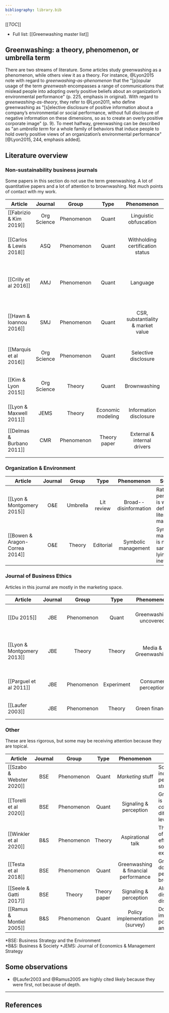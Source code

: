 ```yaml
---
bibliography: library.bib
---
```


[[_TOC_]]

* Full list: [[Greenwashing master list]]

## Greenwashing: a theory, phenomenon, or umbrella term

There are two streams of literature. Some articles study greenwashing as a phenomenon, while others view it as a theory. For instance, @Lyon2015 note with regard to _greenwashing-as-phenomenon_ that the "[p]opular usage of the term _greenwash_ encompasses a range of communications that mislead people into adopting overly positive beliefs about an organization’s environmental performance" (p. 225, emphasis in original). With regard to _greenwashing-as-theory_, they refer to @Lyon2011, who define greenwashing as "[s]elective disclosure of positive information about a company’s environmental or social performance, without full disclosure of negative information on these dimensions, so as to create an overly positive corporate image" (p. 9). To meet halfway, greenwashing can be described as "an _umbrella term_ for a whole family of behaviors that induce people to hold overly positive views of an organization’s environmental performance" [@Lyon2015, 244, emphasis added]. 

## Literature overview

### Non-sustainability business journals

Some papers in this section do not use the term greenwashing. A lot of quantitative papers and a lot of attention to brownwashing. Not much points of contact with my work.

| Article                   | Journal       | Group             | Type              | Phenomenon                     |  Summary |
| ---------------           |:---:          |:---:              |:---:              |:------------:                  | ------------------------ |
| [[Fabrizio & Kim 2019]]   | Org Science   | Phenomenon        | Quant             | Linguistic obfuscation         | Companies hide bad news in complexity |
| [[Carlos & Lewis 2018]]   | ASQ           | Phenomenon        | Quant             | Withholding certification status |                    Companies withhold certification status to avoid hypocrisy. |                      
| [[Crilly et al 2016]]     | AMJ           | Phenomenon        | Quant             | Language                       |                  Greenwashers use different language, less precies language than implementors. |
| [[Hawn & Ioannou 2016]]   | SMJ           | Phenomenon        | Quant             | CSR, substantiality & market value |                    Both "internal" and "external" action neccessary for market value improvement. |
| [[Marquis et al 2016]]    | Org Science   | Phenomenon        | Quant             | Selective disclosure           |                  External pressure and symbolic compliance. |
| [[Kim & Lyon 2015]]       | Org Science   | Theory            | Quant             | Brownwashing                   |                  Motivations for false communication, including brownwashing. |
| [[Lyon & Maxwell 2011]]   | JEMS          | Theory            | Economic modeling | Information disclosure         |                   Greenwashing by _rational_ actors. |
| [[Delmas & Burbano 2011]] | CMR           | Phenomenon        | Theory paper      | External & internal drivers    |                       Causes of greenwashing at internal, org & individual level. |

### Organization & Environment

| Article                           | Journal | Group             | Type              | Phenomenon                     |  Summary |
| ---------------                   |:---:    |:---:              |:---:              |:------------:                  | ------------------------ |
| [[Lyon & Montgomery 2015]]        | O&E     | Umbrella          | Lit review        | Broad--disinformation          |                       Rational perspective is well-defined, but literature is manifold. |
| [[Bowen & Aragon-Correa 2014]]    | O&E     | Theory            | Editorial         | Symbolic management            |                  Symbolic management is not the same as lying, but ineffective! |

### Journal of Business Ethics

Articles in this journal are mostly in the marketing space.

| Article                       | Journal | Group             | Type              | Phenomenon                     |  Summary |
| ---------------               |:---:    |:---:              |:---:              |:------------:                  | ------------------------ |
| [[Du 2015]]                   | JBE     | Phenomenon        | Quant             | Greenwashing uncovered         |                          Markets react negatie to greenwashing ranking. |
| [[Lyon & Montgomery 2013]]    | JBE     | Theory            | Theory            | Media & Greenwashing           | Theorizing that new media will decrease incidences of greenwashing. |
| [[Parguel et al 2011]]        | JBE     | Phenomenon        | Experiment        | Consumer perception            |                          ESG ratings can influence consumer perception. |
| [[Laufer 2003]]               | JBE     | Phenomenon        | Theory            | Green finance                  |                       Greenwashing in _accounting_ literature. |

### Other

These are less rigorous, but some may be receiving attention because they are topical.

| Article                   | Journal | Group             | Type              | Phenomenon                     |  Summary |
| ---------------           |:---:    |:---:              |:---:              |:------------:                  | ------------------------ |
| [[Szabo & Webster 2020]]  | BSE     | Phenomenon        | Quant             | _Marketing_ stuff              |                      Some complex individual perception stuff. |
| [[Torelli et al 2020]]    | BSE     | Phenomenon        | Quant             | Signaling & perception         |                      Greenwashing is distinctive to _consumers_ at different levels. |
| [[Winkler et al 2020]]    | B&S     | Phenomenon        | Theory            | Aspirational talk              | The challenge of judging efforts to "talk" somethinginto existence. |
| [[Testa et al 2018]]      | BSE     | Phenomenon        | Quant             | Greenwashing & financial performance |        Greenwashing does not pay, penalty on brownwashing. |
| [[Seele & Gatti 2017]]    | BSE     | Theory            | Theory paper      | Signaling & perception         |                      Almost a discovery of discourse.|
| [[Ramus & Montiel 2005]]  | B&S     | Phenomenon        | Quant             | Policy implementation (survey) |                        Do companies implement the policies they announce? |

\*BSE: Business Strategy and the Environment</br>\*B&S: Business & Society
\*JEMS: Journal of Economics & Management Strategy

## Some observations

* @Laufer2003 and @Ramus2005 are highly cited likely because they were first, not because of depth.

---

## References
